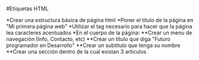 #Etiquetas HTML

*Crear una estructura básica de página html
*Poner el titulo de la página en "Mi primera página web"
*Utilizar el tag necesario para hacer que la página lea caracteres acentuados
*En el cuerpo de la página:
**Crear un menu de navegación (Info, Contacto, etc)
**Crear un titulo que diga "Futuro programador en Desarrollo"
**Crear un subtitulo que tenga su nombre
**Crear una sección dentro de la cual existan 3 articulos
